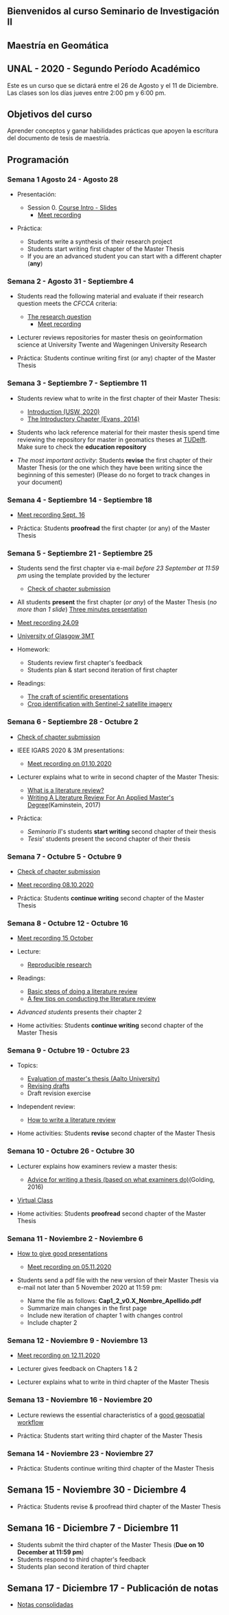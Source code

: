 ## Bienvenidos al curso Seminario de Investigación II
## Maestría en Geomática
## UNAL - 2020 - Segundo Período Académico 

Este es un curso que se dictará entre el  26 de Agosto y el 11 de Diciembre.
Las clases son los días jueves entre 2:00 pm y 6:00 pm.

## Objetivos del curso

Aprender conceptos y ganar habilidades prácticas que apoyen la escritura del documento de tesis de maestría.

## Programación

### Semana 1  Agosto 24 - Agosto 28 

- Presentación:
  - Session 0.  [Course Intro - Slides](https://ials.github.com/seminario/sem_S0.html)
    - [Meet recording](https://drive.google.com/file/d/16HK3BZ5h1iN8tZH5zuD88-5HM1_GpY05/view)
 
- Práctica:
  - Students write a synthesis of their research project
  - Students start writing first chapter of the Master Thesis
  - If you are an advanced student you can start with a different chapter (**any**)

### Semana 2 -  Agosto 31 - Septiembre 4

- Students read the following material and evaluate if their research question meets the *CFCCA* criteria:
  - [The research question](https://libguides.msvu.ca/c.php?g=707361&p=5034449#s-lg-box-15836684)
    - [Meet recording](https://drive.google.com/file/d/1CVeYKu9p4oinKbWk_3tSW3DPvkRac6rX/view)
  
- Lecturer reviews repositories for master thesis on geoinformation science  at University Twente and Wageningen University Research
  
- Práctica:
  Students continue writing first (or any) chapter of the Master Thesis
 
### Semana 3 - Septiembre 7 - Septiembre 11

- Students review  what to write in the first chapter of their Master Thesis:
  - [Introduction (USW, 2020)](https://student.unsw.edu.au/introductions)
  - [The Introductory Chapter (Evans, 2014)](https://drive.google.com/file/d/17vNf_QX6Fh-yfVzO3u-5sZc3gN5KS4D_/view?usp=sharing)

- Students who lack reference material for their master thesis spend time reviewing the repository for master in geomatics theses at [TUDelft](https://repository.tudelft.nl/). Make sure to check the **education repository**

- *The most important activity*:
  Students **revise** the first chapter of their Master Thesis  (or the one which they have been writing since the beginning of this semester)   (Please do no forget to track changes in your document) 

### Semana 4 - Septiembre 14 - Septiembre 18

- [Meet recording Sept. 16](https://drive.google.com/file/d/1rT30fDNR0mf7-1hyM-O_9ejeIgGmkK5D/view?usp=sharing)

- Práctica:
  Students  **proofread** the first chapter (or any) of the Master Thesis

### Semana 5 - Septiembre 21 -  Septiembre 25

- Students send the first chapter via e-mail *before 23 September at 11:59 pm* using the template provided by the lecturer 
  - [Check of chapter submission](https://drive.google.com/file/d/1mSi1fMOrYAjtyxiu24tk4YhF3GjSX1ad/view?usp=sharing)

- All students **present** the first chapter (*or any*) of the Master Thesis (*no more than 1 slide*)  [Three minutes presentation](http://www.sussex.ac.uk/internal/doctoralschool/researcherdev/threeminthesis/preparing3mt)

- [Meet recording 24.09](https://drive.google.com/file/d/1GI7Joomo32gQ422FxnN5sBJ9hfGQDVD-/view?usp=sharing)

- [University of Glasgow 3MT](https://www.gla.ac.uk/research/ourresearchenvironment/prs/pgrcoursesandevents/threeminutethesiscompetition/2020archive/scienceandengineering/)

- Homework:
  - Students review first chapter's feedback 
  - Students plan & start second iteration of first chapter
  
- Readings:
  - [The craft of scientific presentations](https://drive.google.com/file/d/14h-y4k9R3dhRRUyLOmuXDHbh7PaVbMIQ/view?usp=sharing)
  - [Crop identification with Sentinel-2
satellite imagery](https://drive.google.com/file/d/17EpIuIGFlSSzzAawBudyx1nEz5yrZRig/view?usp=sharing)

### Semana 6 - Septiembre 28 - Octubre 2  

- [Check of chapter submission](https://drive.google.com/file/d/1_JCQ8iNwEn0NDkwdSPuCfvuMCphyKNsV/view?usp=sharing)

- IEEE IGARS 2020 & 3M presentations:
  - [Meet recording on 01.10.2020](https://drive.google.com/file/d/1X5ept5YEUslPeWxZ5N2oh7sdlqLZr-gV/view?usp=sharing) 

- Lecturer explains what to write in second chapter of the Master Thesis:
  - [What is a literature review?](https://student.unsw.edu.au/literature-review)
  - [Writing A Literature Review For An Applied Master's Degree](https://repository.upenn.edu/cgi/viewcontent.cgi?article=1022&context=od_working_papers)(Kaminstein, 2017)
  
- Práctica:
  - *Seminario II*'s students **start writing** second chapter of their thesis
  - *Tesis*' students present the second chapter of their thesis

### Semana 7 - Octubre 5 - Octubre 9

- [Check of chapter submission](https://drive.google.com/file/d/1TeQSN2A8YC7U7jWdq6Zdot2iQWj9xD4B/view?usp=sharing)

- [Meet recording 08.10.2020](https://drive.google.com/file/d/1MJ1fY1zTbTNmFeNMq6VFxAjkcUhVqtUm/view?usp=sharing)


- Práctica:
  Students **continue writing** second chapter of the Master Thesis
 
### Semana 8 - Octubre 12 - Octubre 16

- [Meet recording 15 October](https://drive.google.com/file/d/112qJHNosluaMWheUSzm_PrSTHxd8aUx2/view?usp=sharing)

- Lecture:  
  - [Reproducible research](https://drive.google.com/file/d/1QVb4D95UcZTX2bxLewl9gkK8RYgWM06P/view?usp=sharing)
  
- Readings:
  - [Basic steps of doing a literature review](https://research.library.gsu.edu/c.php?g=115595&p=754162)
  - [A few tips on conducting the literature review](http://advice.writing.utoronto.ca/types-of-writing/literature-review/)

- *Advanced students* presents their chapter 2

- Home activities:
  Students **continue writing** second chapter of the Master Thesis

### Semana 9 - Octubre 19 - Octubre 23

- Topics:
  - [Evaluation of master's thesis (Aalto University)](https://into.aalto.fi/download/attachments/330989/Thesis_evaluation_guideline_13092017.pdf?version=1&modificationDate=1520936573784&api=v2)
  - [Revising drafts](https://writingcenter.unc.edu/tips-and-tools/revising-drafts/)
  - Draft revision exercise

- Independent review:
   - [How to write a literature review](https://writing.wisc.edu/handbook/assignments/reviewofliterature/)
  

- Home activities:
  Students **revise** second chapter of the Master Thesis
 
### Semana 10 - Octubre 26 - Octubre 30

- Lecturer explains how examiners review a master thesis:
  - [Advice for writing a thesis (based on what examiners do)](https://www.tandfonline.com/doi/full/10.1080/23265507.2017.1300862)(Golding, 2016)
  
- [Virtual Class](https://meet.google.com/qjq-jius-rwk)
    
- Home activities:
  Students **proofread** second chapter of the Master Thesis

### Semana 11 - Noviembre 2 - Noviembre 6

- [How to give good presentations](http://acmg.seas.harvard.edu/education/presentations/carlton_presentations.pdf)
  - [Meet recording on 05.11.2020](https://drive.google.com/file/d/1a7oXEBgD4ezAKjOVdY2YDJaVJbnoGw6w/view?usp=sharing)

- Students send a pdf file with the new version of their Master Thesis via e-mail not later than 5 November 2020 at 11:59 pm:
  - Name the file as follows:   **Cap1_2_v0.X_Nombre_Apellido.pdf**
  - Summarize main changes in the first page
  - Include new iteration of chapter 1 with changes control
  - Include chapter 2

### Semana 12 - Noviembre 9 - Noviembre 13

- [Meet recording on 12.11.2020](https://drive.google.com/file/d/1ytAbRVkPZ5nlJvVpy_Ig5d3ssP3NpMtC/view?usp=sharing)

- Lecturer gives feedback on  Chapters 1 &  2
- Lecturer explains what to write in third chapter of the Master Thesis

### Semana 13 - Noviembre 16 - Noviembre 20

- Lecture rewiews the essential characteristics of a [good geospatial workflow](https://drive.google.com/file/d/1X72JinVkj3j-TSgMtWiyezMe2o-pu8z8/view?usp=sharing)

- Práctica:
  Students start writing third chapter of the Master Thesis

### Semana 14 - Noviembre 23  - Noviembre 27

- Práctica:
  Students continue writing third chapter of the Master Thesis

## Semana 15 - Noviembre 30 - Diciembre 4

- Práctica:
  Students revise & proofread third chapter of the Master Thesis

## Semana 16 - Diciembre 7 - Diciembre 11

- Students submit the third chapter of the Master Thesis (**Due on 10 December at 11:59 pm**)
- Students respond to third chapter's feedback
- Students plan second iteration of third chapter

## Semana 17 - Diciembre 17 - Publicación de notas

- [Notas consolidadas](TBD)

